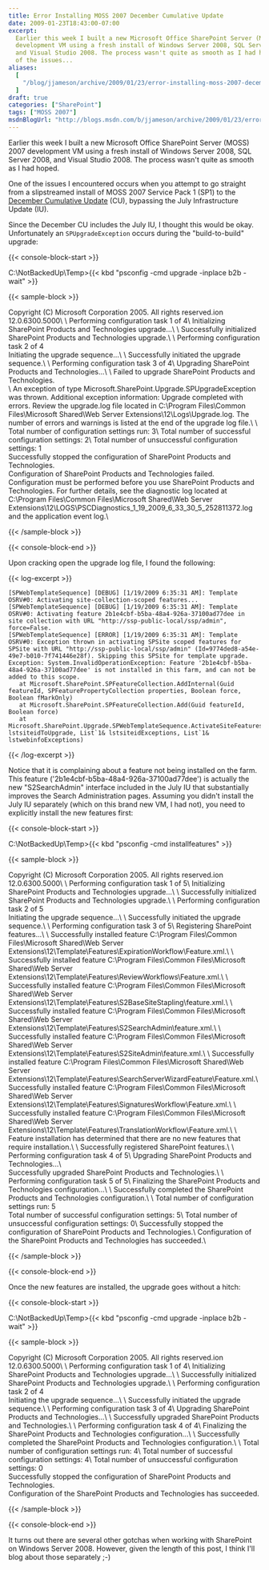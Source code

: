 ```yaml
---
title: Error Installing MOSS 2007 December Cumulative Update
date: 2009-01-23T18:43:00-07:00
excerpt:
  Earlier this week I built a new Microsoft Office SharePoint Server (MOSS) 2007
  development VM using a fresh install of Windows Server 2008, SQL Server 2008,
  and Visual Studio 2008. The process wasn't quite as smooth as I had hoped. One
  of the issues...
aliases:
  [
    "/blog/jjameson/archive/2009/01/23/error-installing-moss-2007-december-cumulative-update.aspx",
  ]
draft: true
categories: ["SharePoint"]
tags: ["MOSS 2007"]
msdnBlogUrl: "http://blogs.msdn.com/b/jjameson/archive/2009/01/23/error-installing-moss-2007-december-cumulative-update.aspx"
---
```


Earlier this week I built a new Microsoft Office SharePoint Server (MOSS) 2007
development VM using a fresh install of Windows Server 2008, SQL Server 2008,
and Visual Studio 2008. The process wasn't quite as smooth as I had hoped.

One of the issues I encountered occurs when you attempt to go straight from a
slipstreamed install of MOSS 2007 Service Pack 1 (SP1) to the
[December Cumulative Update](http://support.microsoft.com/kb/960011) (CU),
bypassing the July Infrastructure Update (IU).

Since the December CU includes the July IU, I thought this would be okay.
Unfortunately an `SPUpgradeException` occurs during the "build-to-build"
upgrade:

{{< console-block-start >}}

C:\NotBackedUp\Temp&gt;{{< kbd "psconfig -cmd upgrade -inplace b2b -wait" >}}

{{< sample-block >}}

Copyright (C) Microsoft Corporation 2005. All rights reserved.ion
12.0.6300.5000\ \ Performing configuration task 1 of 4\ Initializing SharePoint
Products and Technologies upgrade...\ \ Successfully initialized SharePoint
Products and Technologies upgrade.\ \ Performing configuration task 2 of 4\
Initiating the upgrade sequence...\ \ Successfully initiated the upgrade
sequence.\ \ Performing configuration task 3 of 4\ Upgrading SharePoint Products
and Technologies...\ \ Failed to upgrade SharePoint Products and Technologies.\
\ An exception of type Microsoft.SharePoint.Upgrade.SPUpgradeException was
thrown. Additional exception information: Upgrade completed with errors. Review
the upgrade.log file located in C:\Program Files\Common Files\Microsoft
Shared\Web Server Extensions\12\Logs\Upgrade.log. The number of errors and
warnings is listed at the end of the upgrade log file.\ \ Total number of
configuration settings run: 3\ Total number of successful configuration
settings: 2\ Total number of unsuccessful configuration settings: 1\
Successfully stopped the configuration of SharePoint Products and Technologies.\
Configuration of SharePoint Products and Technologies failed. Configuration must
be performed before you use SharePoint Products and Technologies. For further
details, see the diagnostic log located at C:\Program Files\Common
Files\Microsoft Shared\Web Server
Extensions\12\LOGS\PSCDiagnostics\_1\_19\_2009\_6\_33\_30\_5\_252811372.log and
the application event log.\

{{< /sample-block >}}

{{< console-block-end >}}

Upon cracking open the upgrade log file, I found the following:

{{< log-excerpt >}}

```
[SPWebTemplateSequence] [DEBUG] [1/19/2009 6:35:31 AM]: Template OSRV#0: Activating site-collection-scoped features...
[SPWebTemplateSequence] [DEBUG] [1/19/2009 6:35:31 AM]: Template OSRV#0: Activating feature 2b1e4cbf-b5ba-48a4-926a-37100ad77dee in site collection with URL "http://ssp-public-local/ssp/admin", force=False.
[SPWebTemplateSequence] [ERROR] [1/19/2009 6:35:31 AM]: Template OSRV#0: Exception thrown in activating SPSite scoped features for SPSite with URL "http://ssp-public-local/ssp/admin" (Id=9774ded8-a54e-49e7-b010-7f741446e28f). Skipping this SPSite for template upgrade.  Exception: System.InvalidOperationException: Feature '2b1e4cbf-b5ba-48a4-926a-37100ad77dee' is not installed in this farm, and can not be added to this scope.
   at Microsoft.SharePoint.SPFeatureCollection.AddInternal(Guid featureId, SPFeaturePropertyCollection properties, Boolean force, Boolean fMarkOnly)
   at Microsoft.SharePoint.SPFeatureCollection.Add(Guid featureId, Boolean force)
   at Microsoft.SharePoint.Upgrade.SPWebTemplateSequence.ActivateSiteFeatures(List`1 lstsiteidToUpgrade, List`1& lstsiteidExceptions, List`1& lstwebinfoExceptions)
```

{{< /log-excerpt >}}

Notice that it is complaining about a feature not being installed on the farm.
This feature ('2b1e4cbf-b5ba-48a4-926a-37100ad77dee') is actually the new
"S2SearchAdmin" interface included in the July IU that substantially improves
the Search Administration pages. Assuming you didn't install the July IU
separately (which on this brand new VM, I had not), you need to explicitly
install the new features first:

{{< console-block-start >}}

C:\NotBackedUp\Temp&gt;{{< kbd "psconfig -cmd installfeatures" >}}

{{< sample-block >}}

Copyright (C) Microsoft Corporation 2005. All rights reserved.ion
12.0.6300.5000\ \ Performing configuration task 1 of 5\ Initializing SharePoint
Products and Technologies upgrade...\ \ Successfully initialized SharePoint
Products and Technologies upgrade.\ \ Performing configuration task 2 of 5\
Initiating the upgrade sequence...\ \ Successfully initiated the upgrade
sequence.\ \ Performing configuration task 3 of 5\ Registering SharePoint
features...\ \ Successfully installed feature C:\Program Files\Common
Files\Microsoft Shared\Web Server
Extensions\12\Template\Features\ExpirationWorkflow\Feature.xml.\ \ Successfully
installed feature C:\Program Files\Common Files\Microsoft Shared\Web Server
Extensions\12\Template\Features\ReviewWorkflows\Feature.xml.\ \ Successfully
installed feature C:\Program Files\Common Files\Microsoft Shared\Web Server
Extensions\12\Template\Features\S2BaseSiteStapling\feature.xml.\ \ Successfully
installed feature C:\Program Files\Common Files\Microsoft Shared\Web Server
Extensions\12\Template\Features\S2SearchAdmin\feature.xml.\ \ Successfully
installed feature C:\Program Files\Common Files\Microsoft Shared\Web Server
Extensions\12\Template\Features\S2SiteAdmin\feature.xml.\ \ Successfully
installed feature C:\Program Files\Common Files\Microsoft Shared\Web Server
Extensions\12\Template\Features\SearchServerWizardFeature\Feature.xml.\ \
Successfully installed feature C:\Program Files\Common Files\Microsoft
Shared\Web Server
Extensions\12\Template\Features\SignaturesWorkflow\Feature.xml.\ \ Successfully
installed feature C:\Program Files\Common Files\Microsoft Shared\Web Server
Extensions\12\Template\Features\TranslationWorkflow\Feature.xml.\ \ Feature
installation has determined that there are no new features that require
installation.\ \ Successfully registered SharePoint features.\ \ Performing
configuration task 4 of 5\ Upgrading SharePoint Products and Technologies...\ \
Successfully upgraded SharePoint Products and Technologies.\ \ Performing
configuration task 5 of 5\ Finalizing the SharePoint Products and Technologies
configuration...\ \ Successfully completed the SharePoint Products and
Technologies configuration.\ \ Total number of configuration settings run: 5\
Total number of successful configuration settings: 5\ Total number of
unsuccessful configuration settings: 0\ Successfully stopped the configuration
of SharePoint Products and Technologies.\ Configuration of the SharePoint
Products and Technologies has succeeded.\

{{< /sample-block >}}

{{< console-block-end >}}

Once the new features are installed, the upgrade goes without a hitch:

{{< console-block-start >}}

C:\NotBackedUp\Temp&gt;{{< kbd "psconfig -cmd upgrade -inplace b2b -wait" >}}

{{< sample-block >}}

Copyright (C) Microsoft Corporation 2005. All rights reserved.ion
12.0.6300.5000\ \ Performing configuration task 1 of 4\ Initializing SharePoint
Products and Technologies upgrade...\ \ Successfully initialized SharePoint
Products and Technologies upgrade.\ \ Performing configuration task 2 of 4\
Initiating the upgrade sequence...\ \ Successfully initiated the upgrade
sequence.\ \ Performing configuration task 3 of 4\ Upgrading SharePoint Products
and Technologies...\ \ Successfully upgraded SharePoint Products and
Technologies.\ \ Performing configuration task 4 of 4\ Finalizing the SharePoint
Products and Technologies configuration...\ \ Successfully completed the
SharePoint Products and Technologies configuration.\ \ Total number of
configuration settings run: 4\ Total number of successful configuration
settings: 4\ Total number of unsuccessful configuration settings: 0\
Successfully stopped the configuration of SharePoint Products and Technologies.\
Configuration of the SharePoint Products and Technologies has succeeded.

{{< /sample-block >}}

{{< console-block-end >}}

It turns out there are several other gotchas when working with SharePoint on
Windows Server 2008. However, given the length of this post, I think I'll blog
about those separately ;-)
